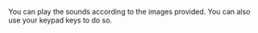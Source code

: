 You can play the sounds according to the images provided. You can also use your keypad keys to do so.
